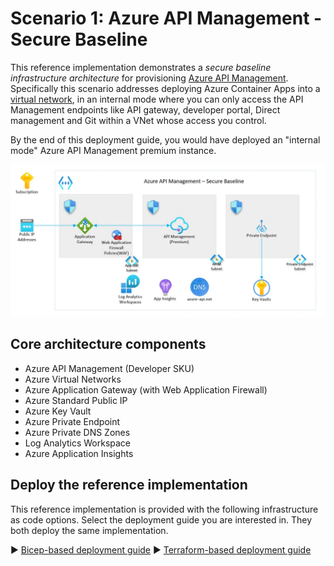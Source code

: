 # Scenario 1: Azure API Management - Secure Baseline

This reference implementation demonstrates a *secure baseline infrastructure architecture* for provisioning [Azure API Management](https://learn.microsoft.com/azure/api-management/). Specifically this scenario addresses deploying Azure Container Apps into a [virtual network](https://learn.microsoft.com/azure/api-management/api-management-using-with-internal-vnet?tabs=stv2), in an internal mode where you can only access the API Management endpoints like API gateway, developer portal, Direct management and Git within a VNet whose access you control.

By the end of this deployment guide, you would have deployed an "internal mode" Azure API Management premium instance.

![Architectural diagram showing an Azure API Management deployment in a virtual network.](../../docs/images/apim-secure-baseline.jpg)

## Core architecture components

- Azure API Management (Developer SKU)
- Azure Virtual Networks
- Azure Application Gateway (with Web Application Firewall)
- Azure Standard Public IP
- Azure Key Vault
- Azure Private Endpoint
- Azure Private DNS Zones
- Log Analytics Workspace
- Azure Application Insights

## Deploy the reference implementation

This reference implementation is provided with the following infrastructure as code options. Select the deployment guide you are interested in. They both deploy the same implementation.

:arrow_forward: [Bicep-based deployment guide](./bicep/README.md)
:arrow_forward: [Terraform-based deployment guide](./terraform/README.md)
